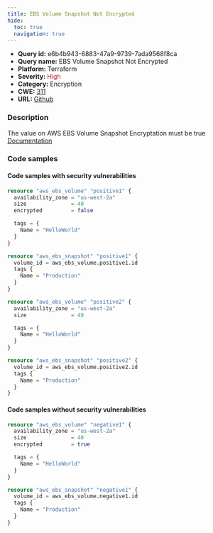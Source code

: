 ```yaml
---
title: EBS Volume Snapshot Not Encrypted
hide:
  toc: true
  navigation: true
---
```


<style>
  .highlight .hll {
    background-color: #ff171742;
  }
  .md-content {
    max-width: 1100px;
    margin: 0 auto;
  }
</style>

-   **Query id:** e6b4b943-6883-47a9-9739-7ada9568f8ca
-   **Query name:** EBS Volume Snapshot Not Encrypted
-   **Platform:** Terraform
-   **Severity:** <span style="color:#bb2124">High</span>
-   **Category:** Encryption
-   **CWE:** <a href="https://cwe.mitre.org/data/definitions/311.html" onclick="newWindowOpenerSafe(event, 'https://cwe.mitre.org/data/definitions/311.html')">311</a>
-   **URL:** [Github](https://github.com/Checkmarx/kics/tree/master/assets/queries/terraform/aws/ebs_volume_snapshot_not_encrypted)

### Description
The value on AWS EBS Volume Snapshot Encryptation must be true<br>
[Documentation](https://registry.terraform.io/providers/hashicorp/aws/latest/docs/data-sources/ebs_snapshot#encrypted)

### Code samples
#### Code samples with security vulnerabilities
```tf title="Positive test num. 1 - tf file" hl_lines="4"
resource "aws_ebs_volume" "positive1" {
  availability_zone = "us-west-2a"
  size              = 40
  encrypted         = false

  tags = {
    Name = "HelloWorld"
  }
}

resource "aws_ebs_snapshot" "positive1" {
  volume_id = aws_ebs_volume.positive1.id
  tags {
    Name = "Production"
  }
}

```
```tf title="Positive test num. 2 - tf file" hl_lines="10"
resource "aws_ebs_volume" "positive2" {
  availability_zone = "us-west-2a"
  size              = 40

  tags = {
    Name = "HelloWorld"
  }
}

resource "aws_ebs_snapshot" "positive2" {
  volume_id = aws_ebs_volume.positive2.id
  tags {
    Name = "Production"
  }
}

```


#### Code samples without security vulnerabilities
```tf title="Negative test num. 1 - tf file"
resource "aws_ebs_volume" "negative1" {
  availability_zone = "us-west-2a"
  size              = 40
  encrypted         = true

  tags = {
    Name = "HelloWorld"
  }
}

resource "aws_ebs_snapshot" "negative1" {
  volume_id = aws_ebs_volume.negative1.id
  tags {
    Name = "Production"
  }
}

```
